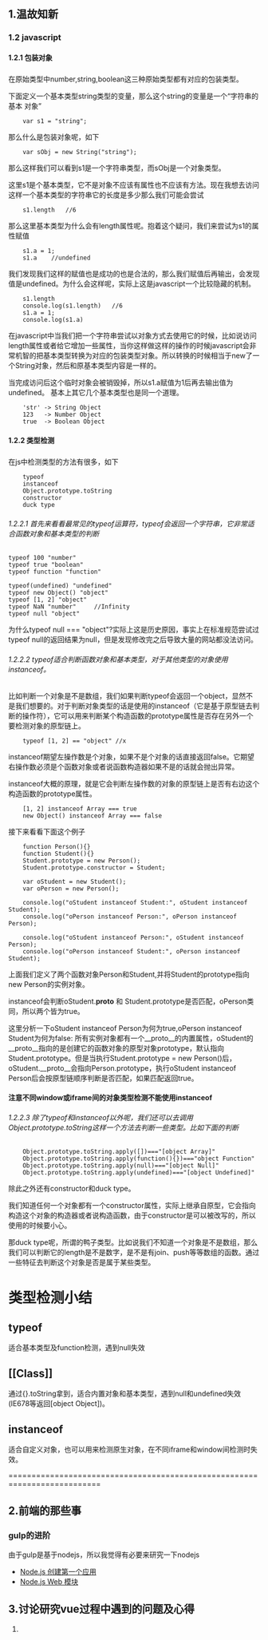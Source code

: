 ## 1.温故知新

### 1.2 javascript

#### 1.2.1 包装对象

##### 

在原始类型中number,string,boolean这三种原始类型都有对应的包装类型。

下面定义一个基本类型string类型的变量，那么这个string的变量是一个“字符串的基本
对象”
```
    var s1 = "string";
```
那么什么是包装对象呢，如下
```
    var sObj = new String("string");
```
那么这样我们可以看到s1是一个字符串类型，而sObj是一个对象类型。

这里s1是个基本类型，它不是对象不应该有属性也不应该有方法。现在我想去访问这样一个基本类型的字符串它的长度是多少那么我们可能会尝试
```
    s1.length   //6
```
那么这里基本类型为什么会有length属性呢。抱着这个疑问，我们来尝试为s1的属性赋值

```
    s1.a = 1;
    s1.a    //undefined
```

我们发现我们这样的赋值也是成功的也是合法的，那么我们赋值后再输出，会发现值是undefined。为什么会这样呢，实际上这是javascript一个比较隐藏的机制。
```
    s1.length
    console.log(s1.length)   //6
    s1.a = 1;
    console.log(s1.a)  
```
在javascript中当我们把一个字符串尝试以对象方式去使用它的时候，比如说访问length属性或者给它增加一些属性，当你这样做这样的操作的时候javascript会非常机智的把基本类型转换为对应的包装类型对象。所以转换的时候相当于new了一个String对象，然后和原基本类型内容是一样的。

当完成访问后这个临时对象会被销毁掉，所以s1.a赋值为1后再去输出值为undefined。
基本上其它几个基本类型也是同一个道理。
```
    'str' -> String Object
    123   -> Number Object
    true  -> Boolean Object
```

#### 1.2.2 类型检测

##### 

在js中检测类型的方法有很多，如下

```
    typeof
    instanceof
    Object.prototype.toString
    constructor
    duck type
```

###### 1.2.2.1 首先来看看最常见的typeof运算符，typeof会返回一个字符串，它非常适合函数对象和基本类型的判断

```
typeof 100 "number"
typeof true "boolean"
typeof function "function"

typeof(undefined) "undefined"
typeof new Object() "object"
typeof [1, 2] "object"
typeof NaN "number"     //Infinity
typeof null "object"
```
为什么typeof null === "object"?实际上这是历史原因，事实上在标准规范尝试过typeof null的返回结果为null，但是发现修改完之后导致大量的网站都没法访问。

###### 1.2.2.2 typeof适合判断函数对象和基本类型，对于其他类型的对象使用instanceof。

比如判断一个对象是不是数组，我们如果判断typeof会返回一个object，显然不是我们想要的。对于判断对象类型的话是使用的instanceof（它是基于原型链去判断的操作符），它可以用来判断某个构造函数的prototype属性是否存在另外一个要检测对象的原型链上。
```
    typeof [1, 2] == "object" //x
```

instanceof期望左操作数是个对象，如果不是个对象的话直接返回false。它期望右操作数必须是个函数对象或者说函数构造器如果不是的话就会抛出异常。

instanceof大概的原理，就是它会判断左操作数的对象的原型链上是否有右边这个构造函数的prototype属性。

```
    [1, 2] instanceof Array === true
    new Object() instanceof Array === false
```

接下来看看下面这个例子

```
    function Person(){}
    function Student(){}
    Student.prototype = new Person();
    Student.prototype.constructor = Student;

    var oStudent = new Student();
    var oPerson = new Person();

    console.log("oStudent instanceof Student:", oStudent instanceof Student);
    console.log("oPerson instanceof Person:", oPerson instanceof Person);
    
    console.log("oStudent instanceof Person:", oStudent instanceof Person);
    console.log("oPerson instanceof Student:", oPerson instanceof Student);
```

上面我们定义了两个函数对象Person和Student,并将Student的prototype指向new Person的实例对象。

instanceof会判断oStudent.__proto__ 和 Student.prototype是否匹配，oPerson类同，所以两个皆为true。

这里分析一下oStudent instanceof Person为何为true,oPerson instanceof Student为何为false:
所有实例对象都有一个__proto__的内置属性，oStudent的__proto__指向的是创建它的函数对象的原型对象prototype，默认指向Student.prototype。但是当执行Student.prototype = new Person()后，oStudent.__proto__会指向Person.prototype，执行oStudent instanceof Person后会按原型链顺序判断是否匹配，如果匹配返回true。

#### 注意不同window或iframe间的对象类型检测不能使用instanceof

###### 1.2.2.3 除了typeof和instanceof以外呢，我们还可以去调用Object.prototype.toString这样一个方法去判断一些类型。比如下面的判断

```
    Object.prototype.toString.apply([])==="[object Array]"
    Object.prototype.toString.apply(function(){})==="object Function"
    Object.prototype.toString.apply(null)==="[object Null]"
    Object.prototype.toString.apply(undefined)==="[object Undefined]"
```

除此之外还有constructor和duck type。

我们知道任何一个对象都有一个constructor属性，实际上继承自原型，它会指向构造这个对象的构造器或者说构造函数，由于constructor是可以被改写的，所以使用的时候要小心。

那duck type呢，所谓的鸭子类型。比如说我们不知道一个对象是不是数组，那么我们可以判断它的length是不是数字，是不是有join、push等等数组的函数。通过一些特征去判断这个对象是否是属于某些类型。

# 类型检测小结

## typeof
适合基本类型及function检测，遇到null失效

## [[Class]]
通过{}.toString拿到，适合内置对象和基本类型，遇到null和undefined失效(IE678等返回[object Object])。

## instanceof
适合自定义对象，也可以用来检测原生对象，在不同iframe和window间检测时失效。

==========================================================================

## 2.前端的那些事

### gulp的进阶

由于gulp是基于nodejs，所以我觉得有必要来研究一下nodejs
- [Node.js 创建第一个应用](http://www.runoob.com/nodejs/nodejs-http-server.html)
- [Node.js Web 模块](http://www.runoob.com/nodejs/nodejs-web-module.html)

## 3.讨论研究vue过程中遇到的问题及心得
1.


